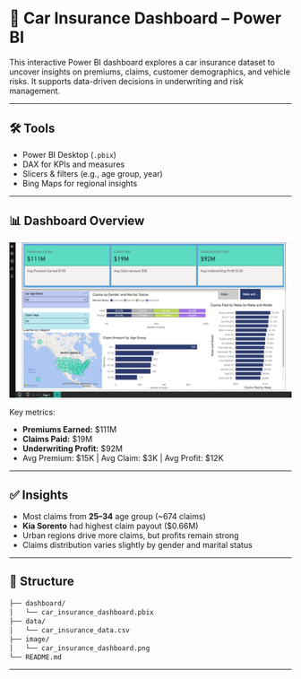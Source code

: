 # 🚗 Car Insurance Dashboard – Power BI

This interactive Power BI dashboard explores a car insurance dataset to uncover insights on premiums, claims, customer demographics, and vehicle risks. It supports data-driven decisions in underwriting and risk management.

---

## 🛠 Tools
- Power BI Desktop (`.pbix`)
- DAX for KPIs and measures
- Slicers & filters (e.g., age group, year)
- Bing Maps for regional insights

---

## 📊 Dashboard Overview
![Dashboard Screenshot](image/car_insurance_dashboard.png)

Key metrics:
- **Premiums Earned:** $111M
- **Claims Paid:** $19M
- **Underwriting Profit:** $92M
- Avg Premium: $15K | Avg Claim: $3K | Avg Profit: $12K

---

## ✅ Insights
- Most claims from **25–34** age group (~674 claims)
- **Kia Sorento** had highest claim payout ($0.66M)
- Urban regions drive more claims, but profits remain strong
- Claims distribution varies slightly by gender and marital status

---

## 📁 Structure
```
├── dashboard/
│   └── car_insurance_dashboard.pbix
├── data/
│   └── car_insurance_data.csv
├── image/
│   └── car_insurance_dashboard.png
└── README.md
```

---

